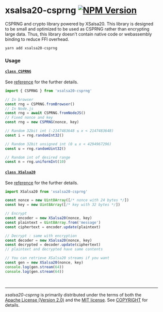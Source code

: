 xsalsa20-csprng [![NPM Version]][NPM Link]
========
CSPRNG and crypto library powered by XSalsa20. This library is designed to be
small and optimized to be used as CSPRNG rather than encrypting large data.
Thus, this library doesn't contain native code or webassembly binding to reduce
FFI overhead.

```bash
yarn add xsalsa20-csprng
```

### Usage
#### [`class CSPRNG`][csprng]
See [reference][csprng] for the further details.

```js
import { CSPRNG } from 'xsalsa20-csprng'

// In browser
const rng = CSPRNG.fromBrowser()
// In Node.js
const rng = await CSPRNG.fromNodeJS()
// Fixed nonce and key
const rng = new CSPRNG(nonce, key)

// Random 32bit int (-2147483648 ≤ x < 2147483648)
const i = rng.randomInt32()

// Random 32bit unsigned int (0 ≤ x < 4294967296)
const u = rng.randomUint32()

// Random int of desired range
const n = rng.uniformInt(10)
```

#### [`class XSalsa20`][xsalsa20]
See [reference][xsalsa20] for the further details.

```js
import XSalsa20 from 'xsalsa20-csprng'

const nonce = new Uint8Array([/* nonce with 24 bytes */])
const key = new Uint8Array([/* key with 32 bytes */])

// Encrypt
const encoder = new XSalsa20(nonce, key)
const plaintext = Uint8Array.from('message')
const ciphertext = encoder.update(plaintext)

// Decrypt : same with encryption
const decoder = new XSalsa20(nonce, key)
const decrypted = decoder.update(ciphertext)
// plaintext and decrypted have same contents

// You can retrieve XSalsa20 streams if you want
const gen = new XSalsa20(nonce, key)
console.log(gen.stream(64))
console.log(gen.stream(64))
```

&nbsp;

--------
*xsalsa20-csprng* is primarily distributed under the terms of both the [Apache
License (Version 2.0)] and the [MIT license]. See [COPYRIGHT] for details.

[NPM Version]: https://badgen.net/npm/v/xsalsa20-csprng
[NPM Link]: https://www.npmjs.com/package/xsalsa20-csprng

[xsalsa20]: https://simnalamburt.github.io/xsalsa20-csprng/classes/_index_.xsalsa20.html
[csprng]: https://simnalamburt.github.io/xsalsa20-csprng/classes/_index_.csprng.html

[Apache License (Version 2.0)]: LICENSE-APACHE
[MIT license]: LICENSE-MIT
[COPYRIGHT]: COPYRIGHT
